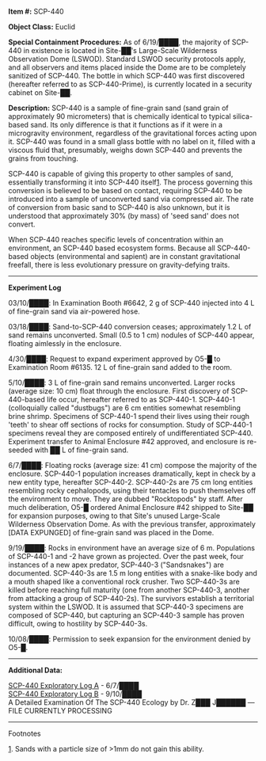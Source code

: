 **Item #:** SCP-440

**Object Class:** Euclid

**Special Containment Procedures:** As of 6/19/████, the majority of SCP-440 in existence is located in Site-██'s Large-Scale Wilderness Observation Dome (LSWOD). Standard LSWOD security protocols apply, and all observers and items placed inside the Dome are to be completely sanitized of SCP-440. The bottle in which SCP-440 was first discovered (hereafter referred to as SCP-440-Prime), is currently located in a security cabinet on Site-██.

**Description:** SCP-440 is a sample of fine-grain sand (sand grain of approximately 90 micrometers) that is chemically identical to typical silica-based sand. Its only difference is that it functions as if it were in a microgravity environment, regardless of the gravitational forces acting upon it. SCP-440 was found in a small glass bottle with no label on it, filled with a viscous fluid that, presumably, weighs down SCP-440 and prevents the grains from touching.

SCP-440 is capable of giving this property to other samples of sand, essentially transforming it into SCP-440 itself[1](javascript:;). The process governing this conversion is believed to be based on contact, requiring SCP-440 to be introduced into a sample of unconverted sand via compressed air. The rate of conversion from basic sand to SCP-440 is also unknown, but it is understood that approximately 30% (by mass) of 'seed sand' does not convert.

When SCP-440 reaches specific levels of concentration within an environment, an SCP-440 based ecosystem forms. Because all SCP-440-based objects (environmental and sapient) are in constant gravitational freefall, there is less evolutionary pressure on gravity-defying traits.

* * *

**Experiment Log**

03/10/████: In Examination Booth #6642, 2 g of SCP-440 injected into 4 L of fine-grain sand via air-powered hose.

03/18/████: Sand-to-SCP-440 conversion ceases; approximately 1.2 L of sand remains unconverted. Small (0.5 to 1 cm) nodules of SCP-440 appear, floating aimlessly in the enclosure.

4/30/████: Request to expand experiment approved by O5-█ to Examination Room #6135. 12 L of fine-grain sand added to the room.

5/10/████: 3 L of fine-grain sand remains unconverted. Larger rocks (average size: 10 cm) float through the enclosure. First discovery of SCP-440-based life occur, hereafter referred to as SCP-440-1. SCP-440-1 (colloquially called "dustbugs") are 6 cm entities somewhat resembling brine shrimp. Specimens of SCP-440-1 spend their lives using their rough 'teeth' to shear off sections of rocks for consumption. Study of SCP-440-1 specimens reveal they are composed entirely of undifferentiated SCP-440. Experiment transfer to Animal Enclosure #42 approved, and enclosure is re-seeded with ██ L of fine-grain sand.

6/7/████: Floating rocks (average size: 41 cm) compose the majority of the enclosure. SCP-440-1 population increases dramatically, kept in check by a new entity type, hereafter SCP-440-2. SCP-440-2s are 75 cm long entities resembling rocky cephalopods, using their tentacles to push themselves off the environment to move. They are dubbed "Rocktopods" by staff. After much deliberation, O5-█ ordered Animal Enclosure #42 shipped to Site-██ for expansion purposes, owing to that Site's unused Large-Scale Wilderness Observation Dome. As with the previous transfer, approximately \[DATA EXPUNGED\] of fine-grain sand was placed in the Dome.

9/19/████: Rocks in environment have an average size of 6 m. Populations of SCP-440-1 and -2 have grown as projected. Over the past week, four instances of a new apex predator, SCP-440-3 ("Sandsnakes") are documented. SCP-440-3s are 1.5 m long entities with a snake-like body and a mouth shaped like a conventional rock crusher. Two SCP-440-3s are killed before reaching full maturity (one from another SCP-440-3, another from attacking a group of SCP-440-2s). The survivors establish a territorial system within the LSWOD. It is assumed that SCP-440-3 specimens are composed of SCP-440, but capturing an SCP-440-3 sample has proven difficult, owing to hostility by SCP-440-3s.

10/08/████: Permission to seek expansion for the environment denied by O5-█.

* * *

**Additional Data:**

[SCP-440 Exploratory Log A](/scp-440-exploratory-log-a) - 6/7/████  
[SCP-440 Exploratory Log B](/scp-440-exploratory-log-b) - 9/10/████  
A Detailed Examination Of The SCP-440 Ecology by Dr. Z███ J██████ — FILE CURRENTLY PROCESSING

* * *

Footnotes

[1](javascript:;). Sands with a particle size of >1mm do not gain this ability.
